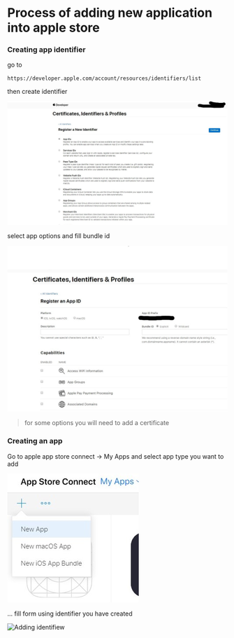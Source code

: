 # Process of adding new application into apple store 

### Creating app identifier
 go to 
```
https://developer.apple.com/account/resources/identifiers/list
```
then create identifier

![Adding identifier](https://github.com/vadim3678/AppStores/blob/master/images/ios/1.jpg)

select app options and fill bundle id

![Adding identifiew](https://github.com/vadim3678/AppStores/blob/master/images/ios/2.jpg)

> for some options you will need to add a certificate

### Creating an app

Go to apple app store connect -> My Apps and select app type you want to add

![Adding identifiew](https://github.com/vadim3678/AppStores/blob/master/images/ios/3.jpg)

... fill form using identifier you have created

![Adding identifiew](https://github.com/vadim3678/AppStores/blob/master/images/ios/4.jpg)


